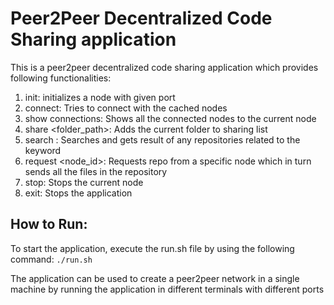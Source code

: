# Peer2Peer Decentralized Code Sharing application

This is a peer2peer decentralized code sharing application which provides following functionalities:

1. init: initializes a node with given port
2. connect: Tries to connect with the cached nodes
3. show connections: Shows all the connected nodes to the current node
4. share <folder_path>: Adds the current folder to sharing list
5. search <keyword>: Searches and gets result of any repositories related to the keyword
6. request <repository> <node_id>: Requests repo from a specific node which in turn sends all the files in the repository
7. stop: Stops the current node
8. exit: Stops the application

## How to Run:

To start the application, execute the run.sh file by using the following command: `./run.sh` 

The application can be used to create a peer2peer network in a single machine by running the application in different terminals with different ports
